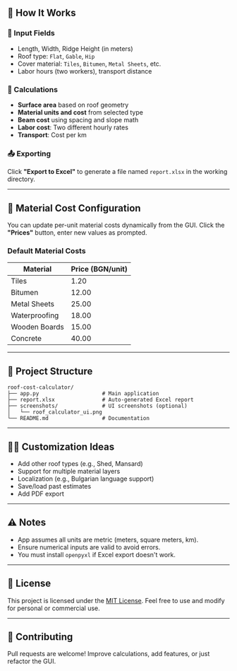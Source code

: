 ## 🧾 How It Works

### 📐 Input Fields

* Length, Width, Ridge Height (in meters)
* Roof type: `Flat`, `Gable`, `Hip`
* Cover material: `Tiles`, `Bitumen`, `Metal Sheets`, etc.
* Labor hours (two workers), transport distance

### 🧮 Calculations

* **Surface area** based on roof geometry
* **Material units and cost** from selected type
* **Beam cost** using spacing and slope math
* **Labor cost**: Two different hourly rates
* **Transport**: Cost per km

### 📤 Exporting

Click **"Export to Excel"** to generate a file named `report.xlsx` in the working directory.

---

## 🧰 Material Cost Configuration

You can update per-unit material costs dynamically from the GUI.
Click the **"Prices"** button, enter new values as prompted.

### Default Material Costs

| Material      | Price (BGN/unit) |
| ------------- | ---------------- |
| Tiles         | 1.20             |
| Bitumen       | 12.00            |
| Metal Sheets  | 25.00            |
| Waterproofing | 18.00            |
| Wooden Boards | 15.00            |
| Concrete      | 40.00            |

---

## 📁 Project Structure

```
roof-cost-calculator/
├── app.py                    # Main application
├── report.xlsx               # Auto-generated Excel report
├── screenshots/              # UI screenshots (optional)
│   └── roof_calculator_ui.png
└── README.md                 # Documentation
```

---

## 🧑‍💻 Customization Ideas

* Add other roof types (e.g., Shed, Mansard)
* Support for multiple material layers
* Localization (e.g., Bulgarian language support)
* Save/load past estimates
* Add PDF export

---

## ⚠️ Notes

* App assumes all units are metric (meters, square meters, km).
* Ensure numerical inputs are valid to avoid errors.
* You must install `openpyxl` if Excel export doesn't work.

---

## 📜 License

This project is licensed under the [MIT License](https://opensource.org/licenses/MIT).
Feel free to use and modify for personal or commercial use.

---

## 🤝 Contributing

Pull requests are welcome! Improve calculations, add features, or just refactor the GUI.

